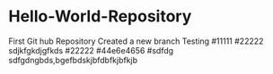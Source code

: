 # Hello-World-Repository
First Git hub Repository
Created a new branch
Testing
#11111
#22222
sdjkfgkdjgfkds
#22222
#44e6e4656
#sdfdg
sdfgdngbds,bgefbdskjbfdbfkjbfkjb

